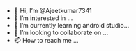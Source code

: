 - 👋 Hi, I’m @Ajeetkumar7341
- 👀 I’m interested in ...
- 🌱 I’m currently learning android studio...
- 💞️ I’m looking to collaborate on ...
- 📫 How to reach me ...

<!---
Ajeetkumar7341/Ajeetkumar7341 is a ✨ special ✨ repository because its `README.md` (this file) appears on your GitHub profile.
You can click the Preview link to take a look at your changes.
--->
